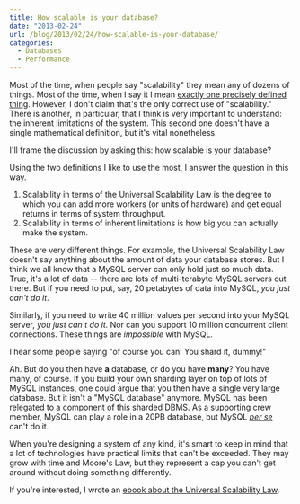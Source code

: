 ```yaml
---
title: How scalable is your database?
date: "2013-02-24"
url: /blog/2013/02/24/how-scalable-is-your-database/
categories:
  - Databases
  - Performance
---
```

Most of the time, when people say "scalability" they mean any of dozens of things. Most of the time, when I say it I mean [exactly one precisely defined thing](http://www.perfdynamics.com/Manifesto/USLscalability.html). However, I don't claim that's the only correct use of "scalability." There is another, in particular, that I think is very important to understand: the inherent limitations of the system. This second one doesn't have a single mathematical definition, but it's vital nonetheless.

I'll frame the discussion by asking this: how scalable is your database?

Using the two definitions I like to use the most, I answer the question in this way.

1.  Scalability in terms of the Universal Scalability Law is the degree to which you can add more workers (or units of hardware) and get equal returns in terms of system throughput.
2.  Scalability in terms of inherent limitations is how big you can actually make the system.

These are very different things. For example, the Universal Scalability Law doesn't say anything about the amount of data your database stores. But I think we all know that a MySQL server can only hold just so much data. True, it's a lot of data -- there are lots of multi-terabyte MySQL servers out there. But if you need to put, say, 20 petabytes of data into MySQL, *you just can't do it*.

Similarly, if you need to write 40 million values per second into your MySQL server, *you just can't do it.* Nor can you support 10 million concurrent client connections. These things are *impossible* with MySQL.

I hear some people saying "of course you can! You shard it, dummy!"

Ah. But do you then have **a** database, or do you have **many**? You have many, of course. If you build your own sharding layer on top of lots of MySQL instances, one could argue that you then have a single very large database. But it isn't a "MySQL database" anymore. MySQL has been relegated to a component of this sharded DBMS. As a supporting crew member, MySQL can play a role in a 20PB database, but MySQL *[per se](http://dictionary.reference.com/browse/per+se)* can't do it.

When you're designing a system of any kind, it's smart to keep in mind that a lot of technologies have practical limits that can't be exceeded. They may grow with time and Moore's Law, but they represent a cap you can't get around without doing something differently.

If you're interested, I wrote an [ebook about the Universal Scalability
Law](https://www.vividcortex.com/resources/universal-scalability-law/).
